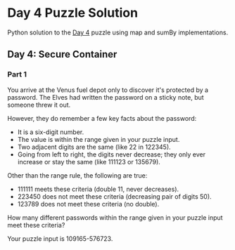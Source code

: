 # Day 4 Puzzle Solution

Python solution to the [Day 4](https://adventofcode.com/2019/day/4) puzzle using map and sumBy implementations.

## Day 4: Secure Container

### Part 1

You arrive at the Venus fuel depot only to discover it's protected by a password. The Elves had written the password on a sticky note, but someone threw it out.

However, they do remember a few key facts about the password:

-    It is a six-digit number.
-    The value is within the range given in your puzzle input.
-    Two adjacent digits are the same (like 22 in 122345).
-    Going from left to right, the digits never decrease; they only ever increase or stay the same (like 111123 or 135679).

Other than the range rule, the following are true:

-    111111 meets these criteria (double 11, never decreases).
-    223450 does not meet these criteria (decreasing pair of digits 50).
-    123789 does not meet these criteria (no double).

How many different passwords within the range given in your puzzle input meet these criteria?

Your puzzle input is 109165-576723.